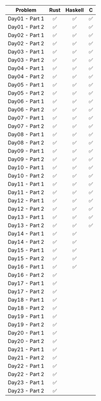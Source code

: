 | Problem| Rust| Haskell| C|
| :---: | :---: | :---: | :---: |
| Day01 - Part 1 | ✅ | ✅ | ✅ |
| Day01 - Part 2 | ✅ | ✅ | ✅ |
| Day02 - Part 1 | ✅ | ✅ | ✅ |
| Day02 - Part 2 | ✅ | ✅ | ✅ |
| Day03 - Part 1 | ✅ | ✅ | ✅ |
| Day03 - Part 2 | ✅ | ✅ | ✅ |
| Day04 - Part 1 | ✅ | ✅ | ✅ |
| Day04 - Part 2 | ✅ | ✅ | ✅ |
| Day05 - Part 1 | ✅ | ✅ | ✅ |
| Day05 - Part 2 | ✅ | ✅ | ✅ |
| Day06 - Part 1 | ✅ | ✅ | ✅ |
| Day06 - Part 2 | ✅ | ✅ | ✅ |
| Day07 - Part 1 | ✅ | ✅ | ✅ |
| Day07 - Part 2 | ✅ | ✅ | ✅ |
| Day08 - Part 1 | ✅ | ✅ | ✅ |
| Day08 - Part 2 | ✅ | ✅ | ✅ |
| Day09 - Part 1 | ✅ | ✅ | ✅ |
| Day09 - Part 2 | ✅ | ✅ | ✅ |
| Day10 - Part 1 | ✅ | ✅ | ✅ |
| Day10 - Part 2 | ✅ | ✅ | ✅ |
| Day11 - Part 1 | ✅ | ✅ | ✅ |
| Day11 - Part 2 | ✅ | ✅ | ✅ |
| Day12 - Part 1 | ✅ | ✅ | ✅ |
| Day12 - Part 2 | ✅ | ✅ | ✅ |
| Day13 - Part 1 | ✅ | ✅ | ✅ |
| Day13 - Part 2 | ✅ | ✅ | ✅ |
| Day14 - Part 1 | ✅ | ✅ |   |
| Day14 - Part 2 | ✅ | ✅ |   |
| Day15 - Part 1 | ✅ | ✅ |   |
| Day15 - Part 2 | ✅ | ✅ |   |
| Day16 - Part 1 | ✅ | ✅ |   |
| Day16 - Part 2 | ✅ |   |   |
| Day17 - Part 1 | ✅ |   |   |
| Day17 - Part 2 | ✅ |   |   |
| Day18 - Part 1 | ✅ |   |   |
| Day18 - Part 2 | ✅ |   |   |
| Day19 - Part 1 | ✅ |   |   |
| Day19 - Part 2 | ✅ |   |   |
| Day20 - Part 1 | ✅ |   |   |
| Day20 - Part 2 | ✅ |   |   |
| Day21 - Part 1 | ✅ |   |   |
| Day21 - Part 2 | ✅ |   |   |
| Day22 - Part 1 | ✅ |   |   |
| Day22 - Part 2 | ✅ |   |   |
| Day23 - Part 1 | ✅ |   |   |
| Day23 - Part 2 | ✅ |   |   |
